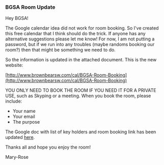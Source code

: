 ### BGSA Room Update

Hey BGSA!

The Google calendar idea did not work for room booking. So I've created this free calendar that I think should do the trick.  If anyone has any alternative suggestions please let me know! For now, I am not putting a password, but if we run into any troubles (maybe randoms booking our room?) then that might be something we need to do.

So the information is updated in the attached document. This is the new website:

[http://www.brownbearsw.com/cal/BGSA-Room-Booking](http://www.brownbearsw.com/cal/BGSA-Room-Booking)

YOU ONLY NEED TO BOOK THE ROOM IF YOU NEED IT FOR A PRIVATE USE, such as Skyping or a meeting.  When you book the room, please include:

* Your name
* Your email
* The purpose

The Google doc with list of key holders and room booking link has been updated [here](https://docs.google.com/spreadsheets/d/1PWHg45l0DNsY3SJ0CzAYsUNY9Xdv4eXkx6zcgu3TZJo/edit#gid=0).

Thanks all and hope you enjoy the room!

Mary-Rose
